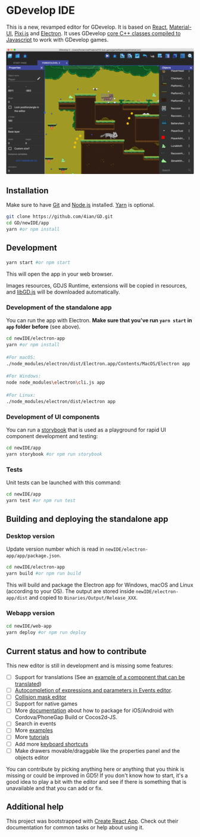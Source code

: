 # GDevelop IDE

This is a new, revamped editor for GDevelop. It is based on [React](https://facebook.github.io/react/), [Material-UI](http://www.material-ui.com), [Pixi.js](https://github.com/pixijs/pixi.js) and [Electron](https://electron.atom.io/).
It uses GDevelop [core C++ classes compiled to Javascript](https://github.com/4ian/GDevelop.js) to work with GDevelop games.

![GDevelop editor](https://raw.githubusercontent.com/4ian/GD/master/newIDE/gd-ide-screenshot.png "GDevelop editor")

## Installation

Make sure to have [Git](https://git-scm.com/) and [Node.js](https://nodejs.org) installed. [Yarn](https://yarnpkg.com) is optional.

```bash
git clone https://github.com/4ian/GD.git
cd GD/newIDE/app
yarn #or npm install
```

## Development

```bash
yarn start #or npm start
```

This will open the app in your web browser.

Images resources, GDJS Runtime, extensions will be copied in resources, and [libGD.js](https://github.com/4ian/GDevelop.js) will be downloaded automatically.

### Development of the standalone app

You can run the app with Electron. **Make sure that you've run `yarn start` in `app` folder before** (see above).

```bash
cd newIDE/electron-app
yarn #or npm install

#For macOS:
./node_modules/electron/dist/Electron.app/Contents/MacOS/Electron app

#For Windows:
node node_modules\electron\cli.js app

#For Linux:
./node_modules/electron/dist/electron app
```

### Development of UI components

You can run a [storybook](https://github.com/storybooks/storybook) that is used as a playground for rapid UI component development and testing:

```bash
cd newIDE/app
yarn storybook #or npm run storybook
```

### Tests

Unit tests can be launched with this command:

```bash
cd newIDE/app
yarn test #or npm run test
```

## Building and deploying the standalone app

### Desktop version

Update version number which is read in `newIDE/electron-app/app/package.json`.

```bash
cd newIDE/electron-app
yarn build #or npm run build
```

This will build and package the Electron app for Windows, macOS and Linux (according to your OS).
The output are stored inside `newIDE/electron-app/dist` and copied to `Binaries/Output/Release_XXX`.

### Webapp version

```bash
cd newIDE/web-app
yarn deploy #or npm run deploy
```

## Current status and how to contribute

This new editor is still in development and is missing some features:

- [ ] Support for translations (See an [example of a component that can be translated](https://github.com/4ian/GD/blob/master/newIDE/app/src/MainFrame/Toolbar.js#L44))
- [ ] [Autocompletion of expressions and parameters in Events editor](https://trello.com/c/mAROBTR8/46-expression-editor-auto-complete-for-the-new-ide).
- [ ] [Collision mask editor](https://trello.com/c/2Kzwj61r/47-collision-masks-editors-for-sprite-objects-in-the-new-ide)
- [ ] Support for native games
- [ ] More [documentation](http://wiki.compilgames.net/doku.php/gdevelop5/start) about how to package for iOS/Android with Cordova/PhoneGap Build or Cocos2d-JS.
- [ ] Search in events
- [ ] More [examples](https://github.com/4ian/GD/blob/master/newIDE/app/src/ProjectCreation/BrowserExamples.js)
- [ ] More [tutorials](http://wiki.compilgames.net/doku.php/gdevelop5/start)
- [ ] Add more [keyboard shortcuts](https://github.com/4ian/GD/blob/master/newIDE/app/src/UI/KeyboardShortcuts/index.js)
- [ ] Make drawers movable/draggable like the properties panel and the objects editor

You can contribute by picking anything here or anything that you think is missing or could be improved in GD5! If you don't know how to start, it's a good idea to play a bit with the editor and see if there is something that is unavailable and that you can add or fix.

## Additional help

This project was bootstrapped with [Create React App](https://github.com/facebookincubator/create-react-app). Check out their documentation for common tasks or help about using it.
